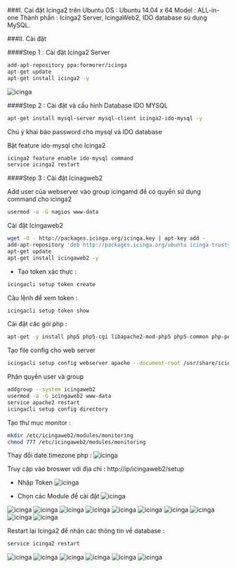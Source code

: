 ###I. Cai đặt Icinga2 trên Ubuntu
OS : Ubuntu 14.04 x 64
Model : ALL-in-one
Thành phần : Icinga2 Server, IcingaWeb2, IDO database sủ dụng MySQL.

###II. Cài đặt

####Step 1 : Cài đặt Icinga2 Server

```sh
add-apt-repository ppa:formorer/icinga
apt-get update
apt-get install icinga2 -y
```
![icinga](/images/i11.png)

####Step 2 : Cài đặt và cấu hình Database IDO MYSQL

```sh
apt-get install mysql-server mysql-client icinga2-ido-mysql -y
```
Chú ý khai báo password cho mysql và IDO database

Bật feature ido-mysql cho Icinga2

```sh
icinga2 feature enable ido-mysql command
service icinga2 restart
```

####Step 3 : Cài đặt Icinagweb2

Add user của webserver vào group icingamd để có quyền sử dụng command cho icinga2

```sh
usermod -a -G nagios www-data
```

Cài đặt Icingaweb2

```sh
wget -O - http://packages.icinga.org/icinga.key | apt-key add -
add-apt-repository 'deb http://packages.icinga.org/ubuntu icinga-trusty main'
apt-get update
apt-get install icingaweb2 -y
```
- Tạo token xác thực : 
```sh
icingacli setup token create
```

Câu lệnh để xem token :

```sh
icingacli setup token show
```

Cài đặt các gói php :

```sh
apt-get -y install php5 php5-cgi libapache2-mod-php5 php5-common php-pear php5-json php5-gd php5-imagick php5-pgsql php5-intl php5-ldap php5-mysql 
```

Tạo file config cho web server

```sh
icingacli setup config webserver apache --document-root /usr/share/icingaweb2/public
```

Phân quyền user và group
```sh
addgroup --system icingaweb2
usermod -a -G icingaweb2 www-data
service apache2 restart
icingacli setup config directory
```

Tạo thư mục monitor :

```sh
mkdir /etc/icingaweb2/modules/monitoring
chmod 777 /etc/icingaweb2/modules/monitoring
```
Thay đổi date.timezone php : 
![icinga](/images/icinga-29.png)

Truy cập vào broswer với địa chỉ : http://ip/icingaweb2/setup
 - Nhập Token
![icinga](/images/icinga-12.png)

 - Chọn các Module để cài đặt
![icinga](/images/icinga-13.png)

![icinga](/images/icinga-14.png)
![icinga](/images/icinga-15.png)
![icinga](/images/icinga-16.png)
![icinga](/images/icinga-17.png)
![icinga](/images/icinga-18.png)
![icinga](/images/icinga-19.png)
![icinga](/images/icinga-20.png)
![icinga](/images/icinga-21.png)
![icinga](/images/icinga-22.png)
![icinga](/images/icinga-23.png)

Restart lại Icinga2 để nhận các thông tin về database :
```sh
service icinga2 restart
```
![icinga](/images/icinga-24.png)
![icinga](/images/icinga-25.png)
![icinga](/images/icinga-26.png)
![icinga](/images/icinga-27.png)
![icinga](/images/icinga-28.png)
![icinga](/images/icinga-29.png)
